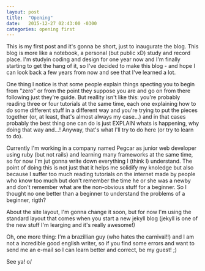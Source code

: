 ```yaml
---
layout: post
title:  "Opening"
date:   2015-12-27 02:43:00 -0300
categories: opening first
---
```

This is my first post and it's gonna be short, just to inaugurate the blog. This blog is more like a notebook, a personal (but public xD) study and record place. I'm studyin coding and design for one year now and I'm finally starting to get the hang of it, so I've decided to make this blog - and hope I can look back a few years from now and see that I've learned a lot. 

One thing I notice is that some people explain things specting you to begin from "zero" or from the point they suppose you are and go on from there following just they're guide. But reallity isn't like this: you're probably reading three or four tutorials at the same time, each one explaining how to do some different stuff in a different way and you're trying to put the pieces together (or, at least, that's almost always my case...) and in that cases probably the best thing one can do is just EXPLAIN whats is happening, why doing that way and...! Anyway, that's what I'll try to do here (or try to learn to do).


Currently I'm working in a company named Pegcar as junior web developer using ruby (but not rails) and learning many frameworks at the same time, so for now I'm jut gonna write down everything I (think I) understand. The point of doing this is not just that it helps me solidify my knoledge but also because I suffer too much reading tutorials on the internet made by people who know too much but don't remember the time he or she was a newby and don't remember what are the non-obvious stuff for a beginner. So I thought no one better than a beginner to understand the problems of a beginner, rigth?

About the site layout, I'm gonna change it soon, but for now I'm using the standard layout that comes when you start a new jekyll blog (jekyll is one of the new stuff I'm learging and it's really awesome!)

Oh, one more thing: I'm a brazillian guy (who hates the carnival!!) and I am not a incredible good english writer, so if you find some errors and want to send me an e-mail so I can learn better and correct, be my guest! ;)

See ya! o/